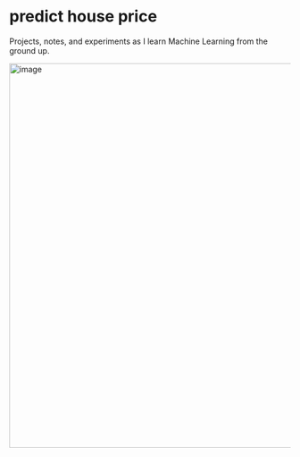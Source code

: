 # predict house price
Projects, notes, and experiments as I learn Machine Learning from the ground up.

<img width="1072" height="688" alt="image" src="https://github.com/user-attachments/assets/93515737-affa-46b2-acb4-f43ba9b4e292" />

